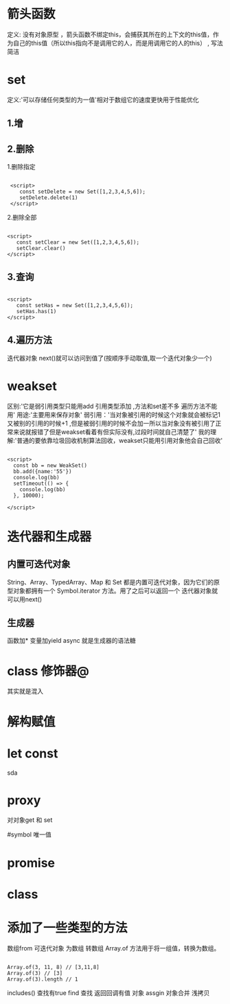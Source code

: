 # 箭头函数
定义: 没有对象原型 ，箭头函数不绑定this，会捕获其所在的上下文的this值，作为自己的this值（所以this指向不是调用它的人，而是用调用它的人的this） , 写法简洁
# set
定义:'可以存储任何类型的为一值'相对于数组它的速度更快用于性能优化
## 1.增
<script>
    const add = new Set();
    add.add('value')
</script>
## 2.删除
1.删除指定
```

 <script>
    const setDelete = new Set([1,2,3,4,5,6]);
    setDelete.delete(1)
 </script>
 ```
 2.删除全部
 ```

 <script>
    const setClear = new Set([1,2,3,4,5,6]);
    setClear.clear()
 </script>
 ```
 ## 3.查询
 ```

 <script>
    const setHas = new Set([1,2,3,4,5,6]);
    setHas.has(1)
 </script>
 ```

 ## 4.遍历方法
  <script>
    const set= new Set(['fsdfs',['sdds','dfafds'],3,4,5,6]);
    set.add('ss')
/*     set.forEach((value,set)=>{
      console.log(value)
      console.log(set)
    }) */
    console.log(set)
    var ii = set.values()
    console.log(ii)
    console.log(ii.next().value)
    console.log(ii.next().value)
    console.log(ii.next().value)
    console.log(ii.next().value)
    console.log(ii.next().value)
    console.log(ii.next().value)
    /* 返回一个新的迭代器对象，该对象包含Set对象中的按插入顺序排列的所有元素的值的[value, value]数组。为了使这个方法和Map对象保持相似， 每个值的键和值相等。 */
     console.log(set.values())
     /* 与values()方法相同，返回一个新的迭代器对象，该对象包含Set对象中的按插入顺序排列的所有元素的值。 */
   const oo = [1,1,1,5,5,5]
   console.dir(oo)
 </script>

 
 迭代器对象 next()就可以访问到值了(按顺序手动取值,取一个迭代对象少一个)

 # weakset 
 区别:'它是弱引用类型只能用add 引用类型添加 ,方法和set差不多 遍历方法不能用'
 用途:'主要用来保存对象'
 弱引用：'当对象被引用的时候这个对象就会被标记1 又被别的引用的时候+1 ,但是被弱引用的时候不会加一所以当对象没有被引用了正常来说就报错了但是weakset看着有但实际没有,过段时间就自己清楚了'
 我的理解:'普通的要依靠垃圾回收机制算法回收，weakset只能用引用对象他会自己回收'
 
 ```

 <script>
   const bb = new WeakSet()
   bb.add({name:'55'})
   console.log(bb)
   setTimeout(() => {
     console.log(bb)
   }, 10000);
   
 </script>
```
 # 迭代器和生成器
 ## 内置可迭代对象
String、Array、TypedArray、Map 和 Set 都是内置可迭代对象，因为它们的原型对象都拥有一个 Symbol.iterator 方法。用了之后可以返回一个
迭代器对象就可以用next()
## 生成器
 函数加* 
 变量加yield
 async 就是生成器的语法糖

 # class 修饰器@
 其实就是混入

 # 解构赋值
 # let const
 sda

 # proxy
 对对象get 和 set

 #symbol 唯一值

 # promise

 # class

 # 添加了一些类型的方法
 数组from 可迭代对象 为数组 转数组
 Array.of
 方法用于将一组值，转换为数组。
```

Array.of(3, 11, 8) // [3,11,8]
Array.of(3) // [3]
Array.of(3).length // 1
```
includes() 查找有true
find 查找 返回回调有值
 对象 assgin 对象合并 浅拷贝
